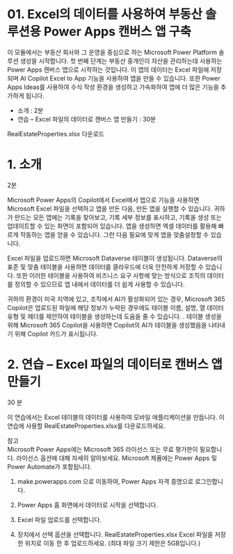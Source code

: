 # 01. Excel의 데이터를 사용하여 부동산 솔루션용 Power Apps 캔버스 앱 구축

이 모듈에서는 부동산 회사와 그 운영을 중심으로 하는 Microsoft Power Platform 솔루션 생성을 시작합니다. 첫 번째 단계는 부동산 중개인이 자산을 관리하는데 사용하는 Power Apps 캔버스 앱으로 시작하는 것입니다. 이 앱의 데이터는 Excel 파일에 저장되며 AI Copilot Excel to App 기능을 사용하여 앱을 만들 수 있습니다. 또한 Power Apps Ideas를 사용하여 수식 작성 환경을 생성하고 가속화하여 앱에 더 많은 기능을 추가하게 됩니다.

- 소개 : 2분
- 연습 – Excel 파일의 데이터로 캔버스 앱 만들기 : 30분

RealEstateProperties.xlsx 다운로드


# 1. 소개
2분

Microsoft Power Apps의 Copilot에서 Excel에서 앱으로 기능을 사용하면 Microsoft Excel 파일을 선택하고 앱을 만든 다음, 만든 앱을 실행할 수 있습니다. 귀하가 만드는 모든 앱에는 기록을 찾아보고, 기록 세부 정보를 표시하고, 기록을 생성 또는 업데이트할 수 있는 화면이 포함되어 있습니다. 앱을 생성하면 엑셀 데이터를 활용해 빠르게 작동하는 앱을 얻을 수 있습니다. 그런 다음 필요에 맞게 앱을 맞춤설정할 수 있습니다.

Excel 파일을 업로드하면 Microsoft Dataverse 테이블이 생성됩니다. Dataverse의 표준 및 맞춤 테이블을 사용하면 데이터를 클라우드에 더욱 안전하게 저장할 수 있습니다. 또한 이러한 테이블을 사용하여 비즈니스 요구 사항에 맞는 방식으로 조직의 데이터를 정의할 수 있으므로 앱 내에서 데이터를 더 쉽게 사용할 수 있습니다.

귀하의 환경이 미국 지역에 있고, 조직에서 AI가 활성화되어 있는 경우, Microsoft 365 Copilot은 업로드된 파일에 해당 정보가 누락된 경우에도 테이블 이름, 설명, 열 데이터 유형 및 헤더를 제안하여 테이블을 생성하는데 도움을 줄 수 있습니다. . 테이블 생성을 위해 Microsoft 365 Copilot을 사용하면 Copilot의 AI가 테이블을 생성했음을 나타내기 위해 Copilot 카드가 표시됩니다.

# 2. 연습 – Excel 파일의 데이터로 캔버스 앱 만들기
30 분

이 연습에서는 Excel 테이블의 데이터를 사용하여 모바일 애플리케이션을 만듭니다. 이 연습에 사용할 RealEstateProperties.xlsx를 다운로드하세요.


참고   
Microsoft Power Apps에는 Microsoft 365 라이선스 또는 무료 평가판이 필요합니다. 라이선스 옵션에 대해 자세히 알아보세요. Microsoft 제품에는 Power Apps 및 Power Automate가 포함됩니다.

1. make.powerapps.com 으로 이동하여, Power Apps 자격 증명으로 로그인합니다.

2. Power Apps 홈 화면에서 데이터로 시작을 선택합니다.

3. Excel 파일 업로드를 선택합니다.

4. 장치에서 선택 옵션을 선택합니다. RealEstateProperties.xlsx Excel 파일을 저장한 위치로 이동 한 후 업로드하세요. (최대 파일 크기 제한은 5GB입니다.)
